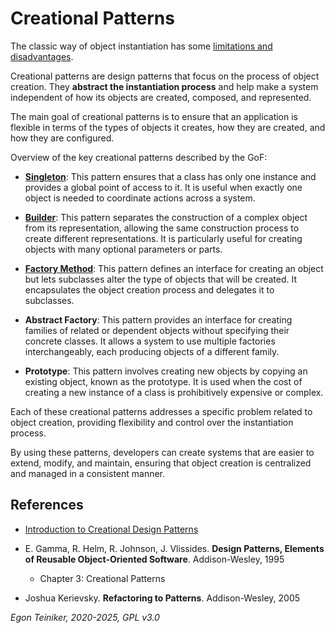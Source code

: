 # Creational Patterns

The classic way of object instantiation has some 
[limitations and disadvantages](replace-constructor/).

Creational patterns are design patterns that focus on the process of 
object creation. They **abstract the instantiation process** and help 
make a system independent of how its objects are created, composed, 
and represented. 

The main goal of creational patterns is to ensure that an application 
is flexible in terms of the types of objects it creates, how they are 
created, and how they are configured.

Overview of the key creational patterns described by the GoF:

* [**Singleton**](singleton/README.md): 
  This pattern ensures that a class has only one instance and provides a global 
  point of access to it. It is useful when exactly one object is needed to 
  coordinate actions across a system.

* [**Builder**](builder/README.md): 
  This pattern separates the construction of a complex object from its 
  representation, allowing the same construction process to create different
  representations. 
  It is particularly useful for creating objects with many optional parameters 
  or parts.

* [**Factory Method**](factory-method/README.md): 
  This pattern defines an interface for creating an object but lets subclasses 
  alter the type of objects that will be created. It encapsulates the object 
  creation process and delegates it to subclasses.

* **Abstract Factory**: 
  This pattern provides an interface for creating families of related or dependent 
  objects without specifying their concrete classes. It allows a system to use 
  multiple factories interchangeably, each producing objects of a different family.

* **Prototype**: 
  This pattern involves creating new objects by copying an existing object, 
  known as the prototype. It is used when the cost of creating a new instance 
  of a class is prohibitively expensive or complex.

Each of these creational patterns addresses a specific problem related to 
object creation, providing flexibility and control over the instantiation 
process. 

By using these patterns, developers can create systems that are easier to extend, 
modify, and maintain, ensuring that object creation is centralized and managed 
in a consistent manner.

## References
* [Introduction to Creational Design Patterns](https://www.baeldung.com/creational-design-patterns)

* E. Gamma, R. Helm, R. Johnson, J. Vlissides. **Design Patterns, Elements of Reusable Object-Oriented Software**. Addison-Wesley, 1995
  * Chapter 3: Creational Patterns 

* Joshua Kerievsky. **Refactoring to Patterns**. Addison-Wesley, 2005

*Egon Teiniker, 2020-2025, GPL v3.0*
